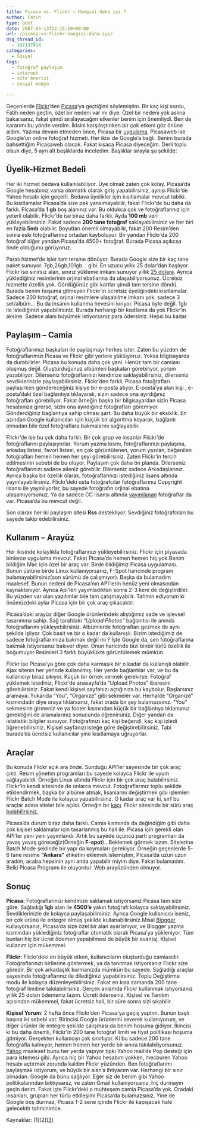 ```yaml
---
title: Picasa vs. Flickr – Hangisi daha iyi ?
author: Fatih
type: post
date: 2007-04-13T22:15:10+00:00
url: /picasa-vs-flickr-hangisi-daha-iyi/
dsq_thread_id:
  - 197137014
categories:
  - Sosyal
tags:
  - fotoğraf paylaşım
  - internet
  - site önerisi
  - sosyal medya

---
```

Geçenlerde [Flickr][1]&#8216;den [Picasa][2]&#8216;ya geçtiğimi söylemiştim. Bir kaç kişi sordu, Fatih neden geçtin, özel bir nedeni var mı diye. Özel bir nedeni yok aslına bakarsanız, fakat şimdi sıralayacağım etkenler benim için önemliydi. Ben de kararımı bu yönde verdim. İkisini karşılaştırıken bir çok etkeni göz önüne aldım. Yazıma devam etmeden önce, Picasa bir [uygulama][3], Picasaweb ise Google&#8217;un online fotoğraf hizmeti. Her ikisi de Google&#8217;a bağlı. Benim burada bahsettiğim Picasaweb olacak. Fakat kısaca Picasa diyeceğim. Derli toplu olsun diye, 5 ayrı alt başlıklarda inceledim. Başlıklar sırayla şu şekilde:

<!--more-->

## **Üyelik-Hizmet Bedeli**

Her iki hizmet bedava kullanılabiliyor. Üye olmak zaten çok kolay. Picasa&#8217;da Google hesabınız varsa otomatik olarak giriş yapabilirsiniz, aynısı Flickr&#8217;de Yahoo hesabı için geçerli. Bedava üyelikler için kısıtlamalar mevcut tabiki. Bu kısıtlamalar Picasa&#8217;da size pek yansımayabilir, fakat Flickr&#8217;de bu daha da farklı. Picasa&#8217;da **1 gb** boş alanınız var. Bu oldukca çok ve fotoğraflarınız için yeterli olabilir. Flickr&#8217;de ise biraz daha farklı. Ayda **100 mb** veri yükleyebilirsiniz. Fakat sadece **200 tane fotoğraf** saklayabilirsiniz ve her biri en fazla **5mb** olabilir. Boyutları önemli olmayabilir, fakat 200 Resim&#8217;den sonra eski fotoğraflarınız ortadan kayboluyor. Bir yandan Flickr&#8217;da 200 fotoğraf diğer yandan Picasa&#8217;da 4500+ fotoğraf. Burada Picasa açıkcsa önde olduğunu görüyoruz.

Paralı hizmet&#8217;de işler tam tersine dönüyor. Burada Google size bir kaç tane paket sunuyor. 7gb,26gb,101gb&#8230; gibi. En uzucu yıllık 25 dolar&#8217;dan başlıyor.  
Flickr ise sınırsız alan, sınırız yükleme imkanı sunuyor yıllık [25 dolara][4]. Ayrıca yüklediğiniz resimlerinin orjinal ebatlarına da ulaşabiliyorsunuz. Ücretsiz hizmette özellik yok. Gördüğünüz gibi kartlar şimdi tam tersine döndü. Burada benim hoşuma gitmeyen Flickr&#8217;in ücretsiz üyeliğindeki kısıtlamalar. Sadece 200 fotoğraf, orjinal resimlere ulaşabilme imkanı yok, sadece 3 set/albüm&#8230; Bu da insanın kullanma hevesini kırıyor. Picasa öyle değil. 1gb ile istediğinizi yapabilirsiniz. Burada herhangi bir kısıtlama da yok Flickr&#8217;in aksine. Sadece alanı büyümek istiyorsanız para ödersiniz. Hepsi bu kadar. 

## **Paylaşım &#8211; Camia**

Fotoğraflarımızı başkaları ile paylaşmayı herkes ister. Zaten bu yüzden de fotoğraflarımızı Picasa ve Flickr gibi yerlere yüklüyoruz. Yoksa bilgisayarda da durabilirler. Picasa bu konuda daha çok yeni. Henüz tam bir camiası oluşmuş değil. Oluşturduğunuz albümleri başkaları görebiliyor, yorum yazabiliyor. Dilerseniz fotoğraflarınızı kendinize saklayabilirsiniz, dilerseniz sevdiklerinizle paylaşabilirsiniz. Flickr&#8217;den farklı, Picasa fotoğrafları paylaşırken göndereceğiniz kişiye bir e-posta atıyor. E-posta&#8217;ya alan kişi , e-posta&#8217;daki özel bağlantıya tıklayarak, sizin sadece ona ayırdığınız fotoğrafları görebiliyor. Fakat örneğin başka bir bilgisayardan sizin Picasa hesabınıza girerse, sizin ona ayırdığınız fotoğrafları göremiyor. Gönderdiğiniz bağlantıya sahip olması şart. Bu daha büyük bir eksiklik. En azından Google kullanıcıları için küçük bir algoritma koyarak, bağlantı olmadan bile özel fotoğraflara bakmalarını sağlayabilir. 

Flickr&#8217;de ise bu çok daha farklı. Bir çok grup ve insanlar Flickr&#8217;de fotoğraflarını paylaşıyorlar. Yorum yazma kısmı, fotoğraflarınızı paylaşma, arkadaş listesi, favori listesi, en çok görüntülenen, yorum yazılan, beğenilen fotoğrafları hemen hemen her şeyi görebilirsiniz. Zaten Flickr&#8217;in tercih edilmesinin sebebi de bu oluyor. Paylaşım çok daha ön planda. Dilerseniz fotoğraflarınızı sadece aileniz görebilir. Dilerseniz sadece Arkadaşlarınız. Ayrıca başka bir özellik olarak, fotoğraflarınızı istediğiniz lisans altında yayınlayabilirsiniz. Flickr&#8217;deki usta fotoğrafcılar fotoğraflarınız Copyright lisansı ile yayınlıyorlar, bu sayede fotoğrafın orjinal ebatına ulaşamıyorsunuz. Ya da sadece CC lisansı altında [yayımlanan][5] fotoğraflar da var. Picasa&#8217;da bu mevcut değil.

Son olarak her iki paylaşım sitesi **Rss** destekliyor. Sevdiğiniz fotoğrafcıları bu sayede takip edebilirsiniz. 

## **Kullanım &#8211; Arayüz**

Her ikisinde kolaylıkla fotoğraflarınızı yükleyebilirsiniz. Flickr için piyasada binlerce uygulama mevcut. Fakat Picasa&#8217;da hemen hemen hiç yok.Benim bildiğim Mac için özel bir araç var. Birde bildiğimiz Picasa uygulaması. Bunun üstüne birde Linux kullanıyorsanız, F-Spot haricinde program bulamayabilirsiniz(son sürümü de çalışmıyor). Başka da bulamadım maalesef. Bunun nedeni de Picasa&#8217;nın API&#8217;lerin henüz yeni olmasından kaynaklanıyor. Ayrıca Api&#8217;leri yayımladıktan sonra 2-3 kere de değiştirdiler. Bu yüzden var olan yazılımlar bile tam çalışmayabilir. Tahmin ediyorum ki önümüzdeki aylar Picasa için bir çok araç çıkacaktır. 

Picasa&#8217;daki arayüz diğer Google ürünlerindeki alıştığımız sade ve işlevsel tasarımına sahip. Sağ tarafdaki _&#8220;Upload Photos&#8221;_ bağlantısı ile anında fotoğraflarımı yükleyebilirsiniz. Albümlerde fotoğrafları gezmek de aynı şekilde işliyor. Çok basit ve bir o kadar da kullanışlı. Bizim istediğimiz de sadece fotoğraflarımıza bakmak değil mi ? İşte Google da, sen fotoğraflarına bakmak istiyorsanız bakıver diyor. Onun haricinde bizi binbir türlü özellik ile boğumuyor.Resimleri 3 farklı büyüklükte görüntülemek mümkün.

Flickr ise Picasa&#8217;ya göre çok daha karmaşık bir o kadar da kullanışlı olabilir. Ajax sitenin her yerinde kullanılmış. Her yerde bağlantılar var, ve bu da kullanıcıyı biraz sıkıyor. Küçük bir örnek vermek gerekirse. Fotoğraf yüklemek istediniz, Flickr&#8217;de anasayfa&#8217;da &#8220;Upload Photos&#8221; ibaresini görebilirsiniz. Fakat kendi kişisel sayfanızı açtığınıza bu kaybolur. Başlarsınız aramaya. Yukarıda &#8220;You&#8221;, &#8220;Organize&#8221; gibi sekmeler var. Herhalde &#8220;Organize&#8221; kısmındadır diye oraya tıklarsanız, fakat orada bir şey bulamazsınız. &#8220;You&#8221; sekmesine girmeniz ve ya footer kısmından küçük bir bağlantıya tıklamanız gerektiğini de aramalarınız sonucunda öğrenirsiniz. Diğer yandan da istatistiki bilgiler sunuyor. Fotoğrafınızı kaç kişi beğendi, kaç kişi izledi öğrenebilirsiniz. Kişisel sayfanızı isteğe göre değiştirebilirsiniz. Tabi burada&#8217;da ücretsiz kullanıcılar yine kısıtlamaya uğruyorlar.

## **Araçlar**

Bu konuda Flickr açık ara önde. Sunduğu API&#8217;ler sayesinde bir çok araç çıktı. Resim yönetim programları bu sayede kolayca Flickr ile uyum sağlayabildi. Örneğin Linux altında Flickr için bir çok araç bulabilirsiniz. Flickr&#8217;in kendi sitesinde de onlarca mevcut. Fotoğraflarınız toplu şekilde etiklendirmek, başka bir albüme atmak, lisanlarını değiştirmek gibi işlemleri Flickr Batch Mode ile kolayca yapabilirsiniz. O kadar araç var ki, sırf bu araçlar adına siteler bile açıldı. Örneğin bır [kaçı][6]. Flickr sitesinde bir sürü araç [bulabilirsiniz.][7] 

Picasa&#8217;da durum biraz daha farklı. Camia kısmında da değindiğim gibi daha çok kişisel saklamalar için tasarlanmış bu hali ile. Picasa için gerekli olan API&#8217;ler yeni yeni yayımlandı. Artık bu sayede üçüncü parti programları da yavaş yavaş göreceğiz(Örneğin **F-spot**).. Beklemek görmek lazım. Sitelerine Batch Mode şeklinde bir yapı da koymaları gerekiyor. Örneğin geçenlerde 5-6 tane resime **&#8220;Ankara&#8221;** etiketini eklemek istemiştim, Picasa&#8217;da uzun uzun aradım, acaba hepsinin aynı anda yapabilir miyim diye. Fakat bulamadım. Belki Picasa Programı ile oluyordur. Web arayüzünden olmuyor.

## **Sonuç**

**Picasa:** Fotoğraflarınızı kendinize saklamak istiyorsanız Picasa tam size göre. Sağladığı **1gb** alan ile **4500&#8217;e** yakın fotoğrafı kolayca saklayabilirsiniz. Sevdiklerinizle de kolayca paylaşabilirsiniz. Ayrıca Google kullanıcısı iseniz, bir çok ürünü ile entegre olmuş şekilde kullanabilirsiniz.Misal [Blogger][8] kullaıyorsanız, Picasa&#8217;da size özel bir alan ayarlanıyor, ve Blogger yazma kısmından yüklediğiniz fotoğraflar otomatik olarak Picasa&#8217;ya yükleniyor. Tüm bunları hiç bir ücret ödemen yapabilmesi de büyük bir avantaj. Kişisel kullanım için mükemmel.

**Flickr:** Flickr&#8217;deki en büyük etken, kullanıcıların oluşturduğu camiasıdır. Fotoğraflarınızı birilerine göstermek, ya da tanıtmak istiyorsanız Flickr size göredir. Bir çok arkadaşlık kurmanızda mümkün bu sayede. Sağladığı araçlar sayesinde fotoğraflarınız ile dilediğinizi yapabilirsiniz. Toplu Değiştirme modu ile kolayca düzenleyebilirsiniz. Fakat en kısa zamanda 200 tane fotoğraf limitine takılabilirsiniz. Gerçek anlamda Flickr kullanmak istiyorsanız yıllık 25 doları ödemeniz lazım. Ücreti öderseniz, Kişisel ve Tanıtım açısından mükemmel, fakat ücretsiz hali, bir süre sonra sizi sıkabilir.

**Kişisel Yorum**: 2 hafta önce Flickr&#8217;den Picasa&#8217;ya geçiş yaptım. Bunun başlı başına iki sebebi var. Birincisi Google ürünlerini severek kullanıyorum, ve diğer ürünler ile entegre şekilde çalışması da benim hoşuma gidiyor. İkincisi ki bu daha önemli, Flickr&#8217;in 200 tane fotoğraf limiti ve fiyat politikası hoşuma gitmiyor. Gerçekten kullanıcıyı çok sınırlıyor. Ki bu sadece 200 tane fotoğrafla kalmıyor, hemen hemen her yerde bir sınıra takılabiliyorsunuz. [Yahoo][9] maalesef bunu her yerde yapıyor tıpkı Yahoo mail&#8217;de Pop desteği için para istemesi gibi. Ayrıca hiç bir Yahoo hesabım yokken, mecburen Yahoo hesabı açtırmak zorunda kaldım Flickr yüzünden. Ben fotoğraflarımı paylaşmak istiyorum, ve büyük bir alan&#8217;a ihtiyacım var. Herhangi bir sınır olmadan. Google da bunu sağlıyor. Eğer siz de benim gibi Yahoo politikalarından bıktıysanız, ve zaten Gmail kullanıyorsanız, hiç durmayın geçin derim. Fakat işte Flickr&#8217;deki o muhteşem camia Picasa&#8217;da yok. Oradaki insanları, grupları her türlü etkileşimi Picasa&#8217;da bulamazsınız. Yine de Google boş durmaz, Picasa 1-2 sene içinde Flickr ile kapışacak hale gelecektir tahminimce.

Kaynaklar: \[1\]\[2\][[3][10]]

 [1]: http://www.flickr.com
 [2]: http://picasaweb.google.com/
 [3]: http://picasa.google.com/
 [4]: http://www.flickr.com/upgrade/
 [5]: http://www.flickr.com/creativecommons/
 [6]: http://bighugelabs.com/flickr/
 [7]: http://www.flickr.com/services/
 [8]: http://www.blogger.com
 [9]: http://www.yahoo.com
 [10]: http://labnol.blogspot.com/2006/06/flickr-vs-picasa-web-albums-no-tags.html
